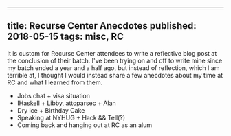 --------------------------------------------------------------------------------
title: Recurse Center Anecdotes
published: 2018-05-15
tags: misc, RC
--------------------------------------------------------------------------------

It is custom for Recurse Center attendees to write a reflective blog post at
the conclusion of their batch. I've been trying on and off to write mine since
my batch ended a year and a half ago, but instead of reflection, which I am
terrible at, I thought I would instead share a few anecdotes about my time at
RC and what I learned from them.

- Jobs chat + visa situation
- IHaskell + Libby, attoparsec + Alan
- Dry ice + Birthday Cake
- Speaking at NYHUG + Hack && Tell(?)
- Coming back and hanging out at RC as an alum
